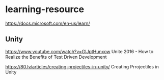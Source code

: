 # learning-resource
https://docs.microsoft.com/en-us/learn/

## Unity

https://www.youtube.com/watch?v=GIJptHunxow Unite 2016 - How to Realize the Benefits of Test Driven Development

https://80.lv/articles/creating-projectiles-in-unity/ Creating Prrojectiles in Unity
